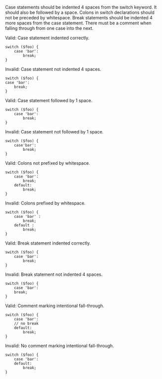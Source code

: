 Case statements should be indented 4 spaces from the switch keyword.  It should also be followed by a space.  Colons in switch declarations should not be preceded by whitespace.  Break statements should be indented 4 more spaces from the case statement.  There must be a comment when falling through from one case into the next.

Valid: Case statement indented correctly.
```
switch ($foo) {
    case 'bar':
        break;
}
```

Invalid: Case statement not indented 4 spaces.
```
switch ($foo) {
case 'bar':
    break;
}
```

Valid: Case statement followed by 1 space.
```
switch ($foo) {
    case 'bar':
        break;
}
```

Invalid: Case statement not followed by 1 space.
```
switch ($foo) {
    case'bar':
        break;
}
```

Valid: Colons not prefixed by whitespace.
```
switch ($foo) {
    case 'bar':
        break;
    default:
        break;
}
```

Invalid: Colons prefixed by whitespace.
```
switch ($foo) {
    case 'bar' :
        break;
    default :
        break;
}
```

Valid: Break statement indented correctly.
```
switch ($foo) {
    case 'bar':
        break;
}
```

Invalid: Break statement not indented 4 spaces.
```
switch ($foo) {
    case 'bar':
    break;
}
```

Valid: Comment marking intentional fall-through.
```
switch ($foo) {
    case 'bar':
    // no break
    default:
        break;
}
```

Invalid: No comment marking intentional fall-through.
```
switch ($foo) {
    case 'bar':
    default:
        break;
}
```
